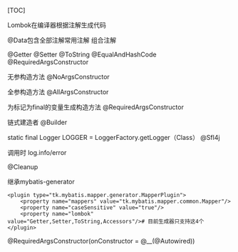 [TOC]

Lombok在编译器根据注解生成代码

@Data包含全部注解常用注解
组合注解

@Getter
@Setter
@ToString
@EqualAndHashCode
@RequiredArgsConstructor


无参构造方法
@NoArgsConstructor

全参构造方法
@AllArgsConstructor

为标记为final的变量生成构造方法
@RequiredArgsConstructor

链式建造者
@Builder

static final Logger LOGGER = LoggerFactory.getLogger（Class）
@Sfl4j

调用时
log.info/error

@Cleanup

继承mybatis-generator
```
<plugin type="tk.mybatis.mapper.generator.MapperPlugin">
    <property name="mappers" value="tk.mybatis.mapper.common.Mapper"/>
    <property name="caseSensitive" value="true"/>
    <property name="lombok" value="Getter,Setter,ToString,Accessors"/># 目前生成器只支持这4个
</plugin>
```




@RequiredArgsConstructor(onConstructor = @__(@Autowired))
